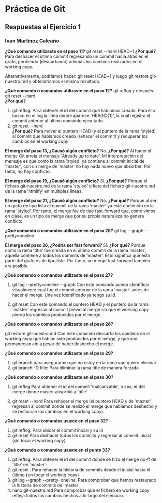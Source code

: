 # Práctica de Git

## Respuestas al Ejercicio 1

### Ivan Martínez Calcaño


**¿Qué comando utilizaste en el paso 11?**
git reset --hard HEAD~1 
**¿Por qué?**
Para deshacer el último commit regresando un commit hacia atrás en el grafo, 
perdiendo (descartando) además los cambios realizados en el working copy. 

Alternativamente, podríamos hacer: git reset HEAD~1 y luego git restore git-nuestro.md
 y obtendríamos el mismo resultado. 

**¿Qué comando o comandos utilizaste en el paso 12?** 
git reflog y después: git reset --hard <id del commit>  
**¿Por qué?**
1. git reflog: 
Para obtener el id del commit que habíamos creado. 
Para ello busco en el log la línea donde aparece 'HEAD@{1}', la cual 
registra el commit anterior al último comando ejecutado.
2. git reset --hard <id del commit>  
**¿Por qué?**
Para mover el puntero HEAD (y el puntero de la rama 'styled) al commit que habíamos creado 
(rehacer el commit) y recuperar los cambios en el working copy

**El merge del paso 13, ¿Causó algún conflicto?** 
No. 
**¿Por qué?**
Al hacer el merge Git arroja el mensaje 'Already up to date'. 
Mi interpretación del mensaje es que como la rama 'styled' ya contiene 
al commit inicial de 'master', con un merge de 'master' no hay nada nuevo que absorber. 
Por tanto, no hay conflicto.  

**El merge del paso 19, ¿Causó algún conflicto?**
Sí. 
**¿Por qué?**
Porque el fichero git-nuestro.md de la rama 'styled' difiere
del fichero git-nuestro.md de la rama 'htmlify' en múltiples líneas. 

**El merge del paso 21, ¿Causó algún conflicto?** 
No. 
**¿Por qué?**
Porque al ser un grafo de tipo lista el commit de la rama 
'master' ya está contenido en la rama 'styled'. Por tanto, 
el merge fue de tipo fast-forward que, como vimos en clase, 
es un tipo de merge que por su propia naturaleza no genera 
conflicto.   

**¿Qué comando o comandos utilizaste en el paso 25?**
git log --graph --pretty=oneline

**El merge del paso 26, ¿Podría ser fast forward?** 
Sí.
**¿Por qué?**
Porque como la rama 'title' fue creada en el último commit de la rama 'master',
aquella contiene a todos los commits de 'master'. Esto significa
que esta parte del grafo es de tipo lista. Por tanto, un merge
fast-forward también era posible.  

**¿Qué comando o comandos utilizaste en el paso 27?**
1. git log --pretty=oneline --graph
Con este comando puedo identificar visualmente cual fue el commit 
anterior de la rama 'master' antes de hacer el merge. Una vez
identificado ya tengo su id.  

2. git reset <id commit anterior>
Con este comando el puntero HEAD y el puntero de la rama 'master' regresan
al commit previo al merge sin que el working copy pierda los 
cambios producidos por el merge. 

**¿Qué comando o comandos utilizaste en el paso 28?**

git restore git-nuestro.md
Con este comando descarto los cambios en el working copy
que habían sido producidos por el merge, y que aún 
permanecían ahí a pesar de haber deshecho el merge.  

**¿Qué comando o comandos utilizaste en el paso 29?**
1. git branch
para asegurarme que no estoy en la rama que quiero eliminar
2. git branch -D title:
Para eliminar la rama title de manera forzada

**¿Qué comando o comandos utilizaste en el paso 30?**
1. git reflog
Para obtener el id del commit 'inalcanzable', o sea, el del merge donde
master absorbió a 'title'

2. git reset --hard <id del commit donde se hizo el merge deshecho> 
Para rehacer el merge (el puntero HEAD y de 'master' regresan al commit
donde se realizó el merge que habíamos deshecho y se restauran los cambios 
en el working copy). 

**¿Qué comando o comandos usaste en el paso 32?**
1. git reflog:
Para ubicar el commit inicial y su id
2. git reset <id del commit inicial>
Para deshacer todos los commits
 y regresar al commit inicial (sin tocar el working copy)

**¿Qué comando o comandos usaste en el punto 33?**
1. git reflog:
Para obtener el id del commit donde se hizo el merge no-ff de 'title' en 'master':
2. git reset <id del commit>:
Para rehacer la historia de commits desde el inicial hasta el último 
(sin tocar el working copy) 
3. git log --graph --pretty=oneline:
Para comprobar que hemos restaurado la historia de commits de 'master'
4. nano git-nuestro.md
Para comprobar que el fichero en working copy refleja todos los cambios
hechos a lo largo del ejercicio. 






